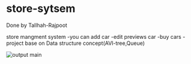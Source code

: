# store-sytsem
Done by Tallhah-Rajpoot

 store mangment system -you can add car -edit previews car -buy cars -project base on Data structure concept(AVl-tree,Queue)
 
 ![output main](https://user-images.githubusercontent.com/112540430/221787875-c9fa9799-68bd-49b0-81e6-24e454aa4446.jpg)
